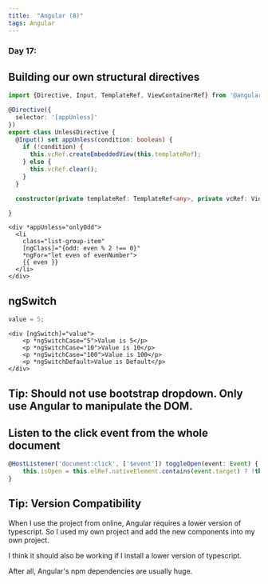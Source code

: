 ```yaml
---
title:  "Angular (8)"
tags: Angular
---
```


### Day 17: 

## Building our own structural directives

```typescript
import {Directive, Input, TemplateRef, ViewContainerRef} from '@angular/core';

@Directive({
  selector: '[appUnless]'
})
export class UnlessDirective {
  @Input() set appUnless(condition: boolean) {
    if (!condition) {
      this.vcRef.createEmbeddedView(this.templateRef);
    } else {
      this.vcRef.clear();
    }
  }

  constructor(private templateRef: TemplateRef<any>, private vcRef: ViewContainerRef) { }

}
```

```angular2html
<div *appUnless="onlyOdd">
  <li
    class="list-group-item"
    [ngClass]="{odd: even % 2 !== 0}"
    *ngFor="let even of evenNumber">
    {{ even }}
  </li>
</div>
```

## ngSwitch

```typescript
value = 5;
```

```angular2html
<div [ngSwitch]="value">
    <p *ngSwitchCase="5">Value is 5</p>
    <p *ngSwitchCase="10">Value is 10</p>
    <p *ngSwitchCase="100">Value is 100</p>
    <p *ngSwitchDefault>Value is Default</p>
</div>
```

## Tip: Should not use bootstrap dropdown. Only use Angular to manipulate the DOM.

## Listen to the click event from the whole document

```typescript
@HostListener('document:click', ['$event']) toggleOpen(event: Event) {
    this.isOpen = this.elRef.nativeElement.contains(event.target) ? !this.isOpen : false;
}
```

## Tip: Version Compatibility

When I use the project from online, Angular requires a lower version of typescript. So I used my own project and add 
the new components into my own project.

I think it should also be working if I install a lower version of typescript.

After all, Angular's npm dependencies are usually huge. 


